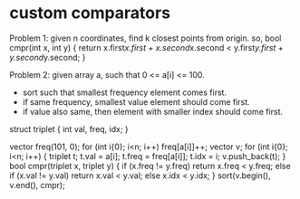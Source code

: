 # custom comparators

Problem 1: given n coordinates, find k closest points from origin.
so, 
bool cmpr(int x, int y) {
    return x.first*x.first + x.second*x.second < y.first*y.first + y.second*y.second;
}

Problem 2: given array a, such that 0 <= a[i] <= 100.
- sort such that smallest frequency element comes first.
- if same frequency, smallest value element should come first.
- if value also same, then element with smaller index should come first.

struct triplet {
    int val, freq, idx;
}

vector<int> freq(101, 0);
for (int i{0}; i<n; i++) freq[a[i]]++;
vector<triplet> v;
for (int i{0}; i<n; i++) {
    triplet t;
    t.val = a[i];
    t.freq = freq[a[i]];
    t.idx = i;
    v.push_back(t);
}
bool cmpr(triplet x, triplet y) {
    if (x.freq != y.freq) return x.freq < y.freq;
    else if (x.val != y.val) return x.val < y.val;
    else x.idx < y.idx;
}
sort(v.begin(), v.end(), cmpr);
